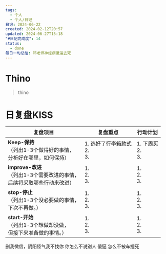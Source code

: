 ```yaml
---
tags:
  - 个人
  - 个人/日记
日记: 2024-06-22
created: 2024-02-12T20:57
updated: 2024-06-27T15:18
"#日记完成度": 14
status:
  - done
每日一句总结: 邓老师神经病傻逼去死
---
```


# Thino
> thino

# 日复盘KISS
| **复盘项目**                                             | **复盘重点**                  | **行动计划**             |
| ---------------------------------------------------- | ------------------------- | -------------------- |
| **Keep-保持**<br>（列出1-3个做得好的事情，<br>   分析好在哪里，如何保持）     | 1.  选好了行李箱款式<br>2. <br>3. | 1.  下周买<br>2. <br>3. |
| **improve-改进**<br>（列出1-3个需要改进的事情，<br>  后续将采取哪些行动来改进） | 1.  <br>2. <br>3.         | 1.  <br>2. <br>3.    |
| **stop-停止**<br>（列出1-3个没必要做的事情，<br>下次不再做。）            | 1.  <br>2. <br>3.         | 1.  <br>2. <br>3.    |
| **start-开始**<br>（列出1-3个想做却没做，<br>但接下来准备做的事情。）        | 1.  <br>2. <br>3.         | 1.  <br>2. <br>3.    |

删我微信，阴阳怪气我不找你
你怎么不说别人
傻逼
怎么不被车撞死

